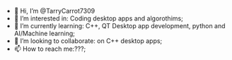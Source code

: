 - 👋 Hi, I’m @TarryCarrot7309
- 👀 I’m interested in: Coding desktop apps and algorothims;
- 🌱 I’m currently learning: C++, QT Desktop app development, python and AI/Machine learning;
- 💞️ I’m looking to collaborate: on C++ desktop apps;
- 📫 How to reach me:???;
